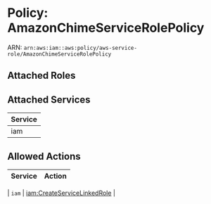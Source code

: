 # Policy: AmazonChimeServiceRolePolicy

ARN: `arn:aws:iam::aws:policy/aws-service-role/AmazonChimeServiceRolePolicy`

## Attached Roles

## Attached Services

| Service |
|---------|
| iam |

## Allowed Actions

| Service | Action |
|:-------:|--------|

| `iam` | [iam:CreateServiceLinkedRole](../actions.md#iam:createservicelinkedrole) |
